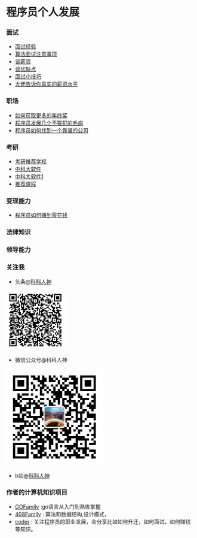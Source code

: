 # 程序员个人发展
### 面试
- [面试经验](./面试/面经)
- [算法面试注意事项](./面试/算法面试注意事项.md)
- [谈薪资](./面试/谈薪资)
- [谈优缺点](./面试/谈优缺点)
- [面试小技巧](./面试/面试小技巧.md)
- [大佬告诉你真实的薪资水平](./面试/大佬告诉你真实的薪资水平.jpg)

### 职场
- [如何获取更多的年终奖](./职场/年终奖.pdf)
- [程序员发展几个不要犯的毛病](./职场/不要.md)
- [程序员如何找到一个靠谱的公司](./职场/找公司.md)

### 考研
- [考研推荐学校](./考研/考研推荐学校.md)
- [中科大软件](./考研/中科大软件.md)
- [中科大软件1](./考研/中科大软件1.md)
- [推荐课程](./考研/推荐课程.md)
### 变现能力

- [程序员如何赚到零花钱](./变现能力/零花钱.png)
### 法律知识
### 领导能力
### 关注我

- 头条@[科科人神](https://www.toutiao.com/c/user/token/MS4wLjABAAAAIGeO1-kCUelF-G8GW3AvJlrEL7tiO24WHJmnX4nV1bs/)

![p](./toutiao.png)

- 微信公众号@科科人神

![p](./wechat.jpg)

- b站@[科科人神](https://space.bilibili.com/478621088)

### 作者的计算机知识项目
- [GOFamily](https://github.com/shgopher/GOFamily) :go语言从入门到熟练掌握 
- [408Family](https://github.com/shgopher/408Family) : 算法和数据结构,设计模式，
- [coder](https://github.com/shgopher/refactor) : 关注程序员的职业发展，会分享比如如何升迁，如何面试，如何赚钱等知识。
